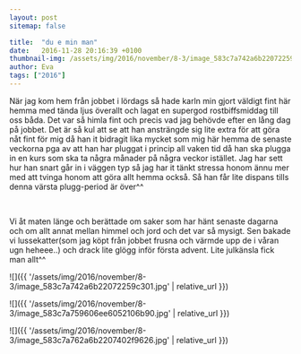```yaml
---
layout: post
sitemap: false

title:  "du e min man"
date:   2016-11-28 20:16:39 +0100
thumbnail-img: /assets/img/2016/november/8-3/image_583c7a742a6b22072259c301.jpg
author: Eva
tags: ["2016"]
---
```


När jag kom hem från jobbet i lördags så hade karln min gjort väldigt fint här hemma med tända ljus överallt och lagat en supergod rostbiffsmiddag till oss båda. Det var så himla fint och precis vad jag behövde efter en lång dag på jobbet. Det är så kul att se att han ansträngde sig lite extra för att göra nåt fint för mig då han it bidragit lika mycket som mig här hemma de senaste veckorna pga av att han har pluggat i princip all vaken tid då han ska plugga in en kurs som ska ta några månader på några veckor istället. Jag har sett hur han snart går in i väggen typ så jag har it tänkt stressa honom ännu mer med att tvinga honom att göra allt hemma också. Så han får lite dispans tills denna värsta plugg-period är över^^ 




 




Vi åt maten länge och berättade om saker som har hänt senaste dagarna och om allt annat mellan himmel och jord och det var så mysigt. Sen bakade vi lussekatter(som jag köpt från jobbet frusna och värmde upp de i våran ugn heheee..) och drack lite glögg inför första advent. Lite julkänsla fick man allt^^

![]({{ '/assets/img/2016/november/8-3/image_583c7a742a6b22072259c301.jpg'  | relative_url }})

![]({{ '/assets/img/2016/november/8-3/image_583c7a759606ee6052106b90.jpg'  | relative_url }})

![]({{ '/assets/img/2016/november/8-3/image_583c7a762a6b2207402f9626.jpg'  | relative_url }})

